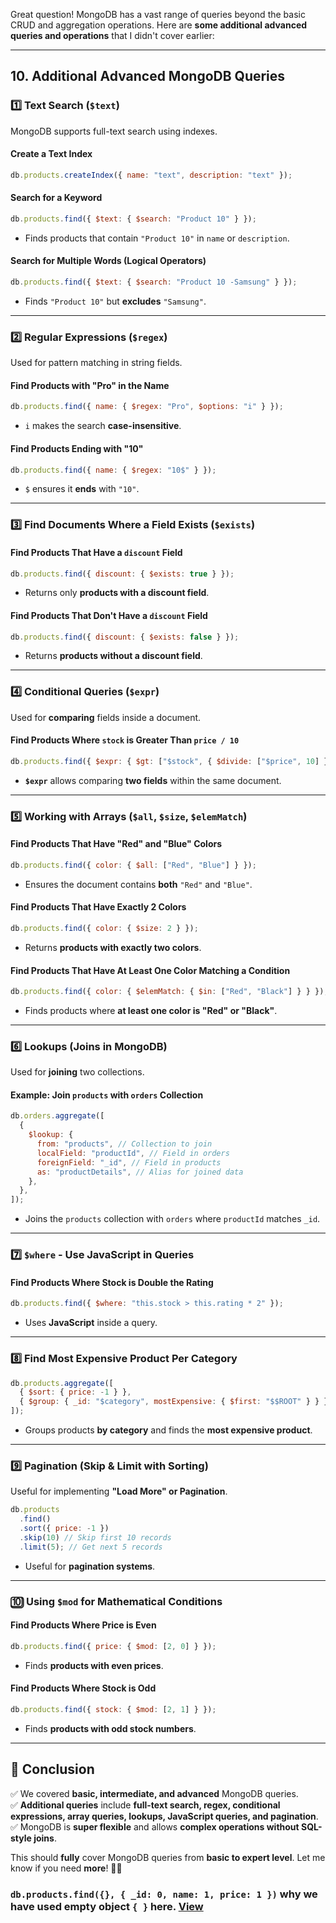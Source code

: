 Great question! MongoDB has a vast range of queries beyond the basic CRUD and aggregation operations. Here are **some additional advanced queries and operations** that I didn't cover earlier:

---

## **10. Additional Advanced MongoDB Queries**

### **1️⃣ Text Search (`$text`)**

MongoDB supports full-text search using indexes.

#### **Create a Text Index**

```javascript
db.products.createIndex({ name: "text", description: "text" });
```

#### **Search for a Keyword**

```javascript
db.products.find({ $text: { $search: "Product 10" } });
```

- Finds products that contain `"Product 10"` in `name` or `description`.

#### **Search for Multiple Words (Logical Operators)**

```javascript
db.products.find({ $text: { $search: "Product 10 -Samsung" } });
```

- Finds `"Product 10"` but **excludes** `"Samsung"`.

---

### **2️⃣ Regular Expressions (`$regex`)**

Used for pattern matching in string fields.

#### **Find Products with "Pro" in the Name**

```javascript
db.products.find({ name: { $regex: "Pro", $options: "i" } });
```

- `i` makes the search **case-insensitive**.

#### **Find Products Ending with "10"**

```javascript
db.products.find({ name: { $regex: "10$" } });
```

- `$` ensures it **ends** with `"10"`.

---

### **3️⃣ Find Documents Where a Field Exists (`$exists`)**

#### **Find Products That Have a `discount` Field**

```javascript
db.products.find({ discount: { $exists: true } });
```

- Returns only **products with a discount field**.

#### **Find Products That Don't Have a `discount` Field**

```javascript
db.products.find({ discount: { $exists: false } });
```

- Returns **products without a discount field**.

---

### **4️⃣ Conditional Queries (`$expr`)**

Used for **comparing** fields inside a document.

#### **Find Products Where `stock` is Greater Than `price / 10`**

```javascript
db.products.find({ $expr: { $gt: ["$stock", { $divide: ["$price", 10] }] } });
```

- **`$expr`** allows comparing **two fields** within the same document.

---

### **5️⃣ Working with Arrays (`$all`, `$size`, `$elemMatch`)**

#### **Find Products That Have "Red" and "Blue" Colors**

```javascript
db.products.find({ color: { $all: ["Red", "Blue"] } });
```

- Ensures the document contains **both** `"Red"` and `"Blue"`.

#### **Find Products That Have Exactly 2 Colors**

```javascript
db.products.find({ color: { $size: 2 } });
```

- Returns **products with exactly two colors**.

#### **Find Products That Have At Least One Color Matching a Condition**

```javascript
db.products.find({ color: { $elemMatch: { $in: ["Red", "Black"] } } });
```

- Finds products where **at least one color is "Red" or "Black"**.

---

### **6️⃣ Lookups (Joins in MongoDB)**

Used for **joining** two collections.

#### **Example: Join `products` with `orders` Collection**

```javascript
db.orders.aggregate([
  {
    $lookup: {
      from: "products", // Collection to join
      localField: "productId", // Field in orders
      foreignField: "_id", // Field in products
      as: "productDetails", // Alias for joined data
    },
  },
]);
```

- Joins the `products` collection with `orders` where `productId` matches `_id`.

---

### **7️⃣ `$where` - Use JavaScript in Queries**

#### **Find Products Where Stock is Double the Rating**

```javascript
db.products.find({ $where: "this.stock > this.rating * 2" });
```

- Uses **JavaScript** inside a query.

---

### **8️⃣ Find Most Expensive Product Per Category**

```javascript
db.products.aggregate([
  { $sort: { price: -1 } },
  { $group: { _id: "$category", mostExpensive: { $first: "$$ROOT" } } },
]);
```

- Groups products **by category** and finds the **most expensive product**.

---

### **9️⃣ Pagination (Skip & Limit with Sorting)**

Useful for implementing **"Load More" or Pagination**.

```javascript
db.products
  .find()
  .sort({ price: -1 })
  .skip(10) // Skip first 10 records
  .limit(5); // Get next 5 records
```

- Useful for **pagination systems**.

---

### **🔟 Using `$mod` for Mathematical Conditions**

#### **Find Products Where Price is Even**

```javascript
db.products.find({ price: { $mod: [2, 0] } });
```

- Finds **products with even prices**.

#### **Find Products Where Stock is Odd**

```javascript
db.products.find({ stock: { $mod: [2, 1] } });
```

- Finds **products with odd stock numbers**.

---

## **🎯 Conclusion**

✅ We covered **basic, intermediate, and advanced** MongoDB queries.  
✅ **Additional queries** include **full-text search, regex, conditional expressions, array queries, lookups, JavaScript queries, and pagination**.  
✅ MongoDB is **super flexible** and allows **complex operations without SQL-style joins**.

This should **fully** cover MongoDB queries from **basic to expert level**. Let me know if you need **more**! 🚀🔥

### `db.products.find({}, { _id: 0, name: 1, price: 1 })` why we have used empty object `{ }` here. [View](https://github.com/hameed003/mongoDB/blob/main/doubts-and-solutions/solutions/Sol1.md)
